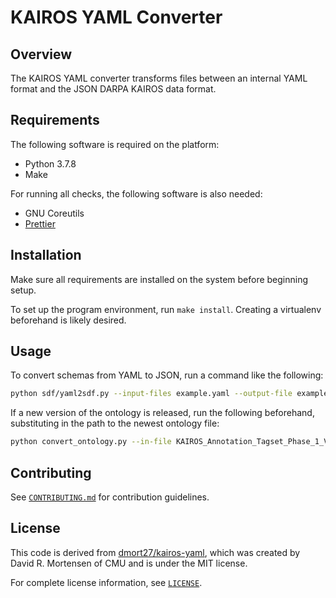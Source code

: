 # KAIROS YAML Converter

## Overview

The KAIROS YAML converter transforms files between an internal YAML format and the JSON DARPA KAIROS data format.

## Requirements

The following software is required on the platform:

- Python 3.7.8
- Make

For running all checks, the following software is also needed:

- GNU Coreutils
- [Prettier](https://prettier.io/)

## Installation

Make sure all requirements are installed on the system before beginning setup.

To set up the program environment, run `make install`. Creating a virtualenv beforehand is likely desired.

## Usage

To convert schemas from YAML to JSON, run a command like the following:

```bash
python sdf/yaml2sdf.py --input-files example.yaml --output-file example.json
```

If a new version of the ontology is released, run the following beforehand, substituting in the path to the newest ontology file:

```bash
python convert_ontology.py --in-file KAIROS_Annotation_Tagset_Phase_1_V3.0.xlsx --out-file ontology.json
```

## Contributing

See [`CONTRIBUTING.md`](CONTRIBUTING.md) for contribution guidelines.

## License

This code is derived from [dmort27/kairos-yaml](https://github.com/dmort27/kairos-yaml), which was created by David R. Mortensen of CMU and is under the MIT license.

For complete license information, see [`LICENSE`](LICENSE).
